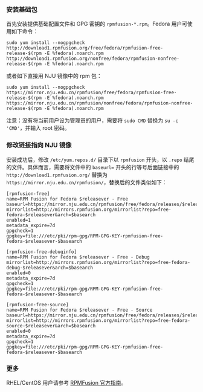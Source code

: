 ### 安装基础包

首先安装提供基础配置文件和 GPG 密钥的 `rpmfusion-*.rpm`。Fedora 用户可使用如下命令：

```
sudo yum install --nogpgcheck http://download1.rpmfusion.org/free/fedora/rpmfusion-free-release-$(rpm -E %fedora).noarch.rpm http://download1.rpmfusion.org/nonfree/fedora/rpmfusion-nonfree-release-$(rpm -E %fedora).noarch.rpm
```

或者如下直接用 NJU 镜像中的 rpm 包：

```
sudo yum install --nogpgcheck https://mirror.nju.edu.cn/rpmfusion/free/fedora/rpmfusion-free-release-$(rpm -E %fedora).noarch.rpm https://mirror.nju.edu.cn/rpmfusion/nonfree/fedora/rpmfusion-nonfree-release-$(rpm -E %fedora).noarch.rpm
```

注意：没有将当前用户设为管理员的用户，需要将 `sudo CMD` 替换为 `su -c 'CMD'`，并输入 root 密码。

### 修改链接指向 NJU 镜像

安装成功后，修改 `/etc/yum.repos.d/` 目录下以 `rpmfusion` 开头，以 `.repo` 结尾的文件。具体而言，需要将文件中的 `baseurl=` 开头的行等号后面链接中的 `http://download1.rpmfusion.org/` 替换为 `https://mirror.nju.edu.cn/rpmfusion/`，替换后的文件类似如下：

```
[rpmfusion-free]
name=RPM Fusion for Fedora $releasever - Free
baseurl=https://mirror.nju.edu.cn/rpmfusion/free/fedora/releases/$releasever/Everything/$basearch/os/
mirrorlist=http://mirrors.rpmfusion.org/mirrorlist?repo=free-fedora-$releasever&arch=$basearch
enabled=1
metadata_expire=7d
gpgcheck=1
gpgkey=file:///etc/pki/rpm-gpg/RPM-GPG-KEY-rpmfusion-free-fedora-$releasever-$basearch

[rpmfusion-free-debuginfo]
name=RPM Fusion for Fedora $releasever - Free - Debug
mirrorlist=http://mirrors.rpmfusion.org/mirrorlist?repo=free-fedora-debug-$releasever&arch=$basearch
enabled=0
metadata_expire=7d
gpgcheck=1
gpgkey=file:///etc/pki/rpm-gpg/RPM-GPG-KEY-rpmfusion-free-fedora-$releasever-$basearch

[rpmfusion-free-source]
name=RPM Fusion for Fedora $releasever - Free - Source
baseurl=https://mirror.nju.edu.cn/rpmfusion/free/fedora/releases/$releasever/Everything/source/SRPMS/
mirrorlist=http://mirrors.rpmfusion.org/mirrorlist?repo=free-fedora-source-$releasever&arch=$basearch
enabled=0
metadata_expire=7d
gpgcheck=1
gpgkey=file:///etc/pki/rpm-gpg/RPM-GPG-KEY-rpmfusion-free-fedora-$releasever-$basearch
```

### 更多

RHEL/CentOS 用户请参考 [RPMFusion 官方指南][rpmfusion]。

[rpmfusion]: http://rpmfusion.org/Configuration
